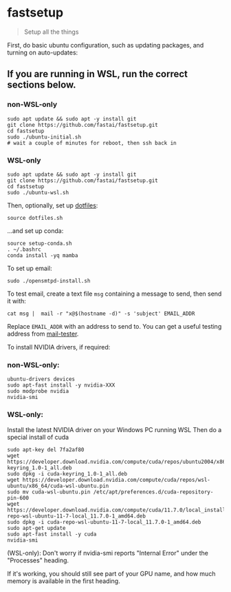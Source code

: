# fastsetup
> Setup all the things

First, do basic ubuntu configuration, such as updating packages, and turning on auto-updates:

## If you are running in WSL, run the correct sections below.

### non-WSL-only

```
sudo apt update && sudo apt -y install git
git clone https://github.com/fastai/fastsetup.git
cd fastsetup
sudo ./ubuntu-initial.sh
# wait a couple of minutes for reboot, then ssh back in
```

### WSL-only

```
sudo apt update && sudo apt -y install git
git clone https://github.com/fastai/fastsetup.git
cd fastsetup
sudo ./ubuntu-wsl.sh
```

Then, optionally, set up [dotfiles](https://github.com/fastai/dotfiles):

    source dotfiles.sh

...and set up conda:

```
source setup-conda.sh
. ~/.bashrc
conda install -yq mamba
```

To set up email:

    sudo ./opensmtpd-install.sh

To test email, create a text file `msg` containing a message to send, then send it with:

    cat msg |  mail -r "x@$(hostname -d)" -s 'subject' EMAIL_ADDR

Replace `EMAIL_ADDR` with an address to send to. You can get a useful testing address from [mail-tester](https://www.mail-tester.com/).

To install NVIDIA drivers, if required:

### non-WSL-only:

```
ubuntu-drivers devices
sudo apt-fast install -y nvidia-XXX
sudo modprobe nvidia
nvidia-smi
```

### WSL-only:

Install the latest NVIDIA driver on your Windows PC running WSL
Then do a special install of cuda

```
sudo apt-key del 7fa2af80
wget https://developer.download.nvidia.com/compute/cuda/repos/ubuntu2004/x86_64/cuda-keyring_1.0-1_all.deb
sudo dpkg -i cuda-keyring_1.0-1_all.deb
wget https://developer.download.nvidia.com/compute/cuda/repos/wsl-ubuntu/x86_64/cuda-wsl-ubuntu.pin
sudo mv cuda-wsl-ubuntu.pin /etc/apt/preferences.d/cuda-repository-pin-600
wget https://developer.download.nvidia.com/compute/cuda/11.7.0/local_installers/cuda-repo-wsl-ubuntu-11-7-local_11.7.0-1_amd64.deb
sudo dpkg -i cuda-repo-wsl-ubuntu-11-7-local_11.7.0-1_amd64.deb
sudo apt-get update
sudo apt-fast install -y cuda
nvidia-smi
```

(WSL-only): Don't worry if nvidia-smi reports
 "Internal Error" under the "Processes" heading.

If it's working, you should still see part of your GPU name,
and how much memory is available in the first heading.
